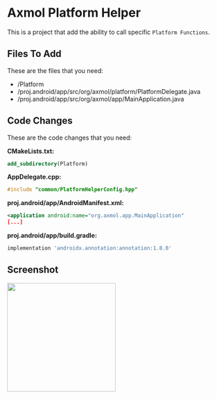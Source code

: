 # Axmol Platform Helper

This is a project that add the ability to call specific `Platform Functions`.

## Files To Add

These are the files that you need:

- /Platform
- /proj.android/app/src/org/axmol/platform/PlatformDelegate.java
- /proj.android/app/src/org/axmol/app/MainApplication.java

## Code Changes

These are the code changes that you need:

**CMakeLists.txt:**

```cmake
add_subdirectory(Platform)
```

**AppDelegate.cpp:**

```cpp
#include "common/PlatformHelperConfig.hpp"
```

**proj.android/app/AndroidManifest.xml:**

```xml
<application android:name="org.axmol.app.MainApplication"
[...]
```

**proj.android/app/build.gradle:**

```groovy
implementation 'androidx.annotation:annotation:1.8.0'
```

## Screenshot

<img width="250" src="Extras/images/ss1.png">
